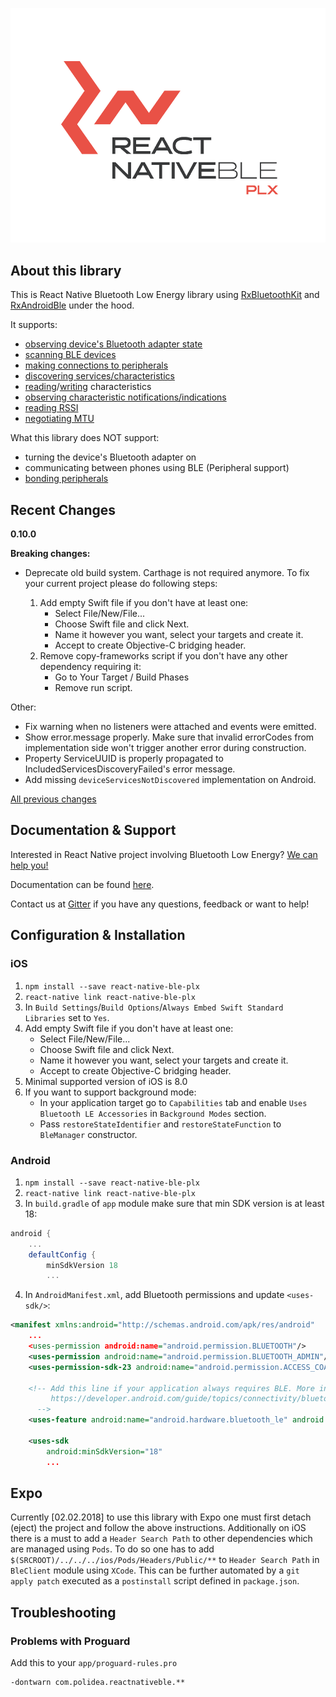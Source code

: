 <p align="center">
  <img alt="react-native-ble-plx" src="docs/logo.png" />
</p>

## About this library

This is React Native Bluetooth Low Energy library using [RxBluetoothKit](https://github.com/Polidea/RxBluetoothKit) and [RxAndroidBle](https://github.com/Polidea/RxAndroidBle) under the hood.

It supports:

* [observing device's Bluetooth adapter state](https://github.com/Polidea/react-native-ble-plx/wiki/Bluetooth-Adapter-State)
* [scanning BLE devices](https://github.com/Polidea/react-native-ble-plx/wiki/Bluetooth-Scanning)
* [making connections to peripherals](https://github.com/Polidea/react-native-ble-plx/wiki/Device-Connecting)
* [discovering services/characteristics](https://github.com/Polidea/react-native-ble-plx/wiki/Device-Service-Discovery)
* [reading](https://github.com/Polidea/react-native-ble-plx/wiki/Characteristic-Reading)/[writing](https://github.com/Polidea/react-native-ble-plx/wiki/Characteristic-Writing) characteristics
* [observing characteristic notifications/indications](https://github.com/Polidea/react-native-ble-plx/wiki/Characteristic-Notifying)
* [reading RSSI](https://github.com/Polidea/react-native-ble-plx/wiki/RSSI-Reading)
* [negotiating MTU](https://github.com/Polidea/react-native-ble-plx/wiki/MTU-Negotiation)

What this library does NOT support:

* turning the device's Bluetooth adapter on
* communicating between phones using BLE (Peripheral support)
* [bonding peripherals](https://github.com/Polidea/react-native-ble-plx/wiki/Device-Bonding)

## Recent Changes

**0.10.0**

**Breaking changes:**

* Deprecate old build system. Carthage is not required anymore. To fix your current project please do following steps:

  1. Add empty Swift file if you don't have at least one:
     * Select File/New/File...
     * Choose Swift file and click Next.
     * Name it however you want, select your targets and create it.
     * Accept to create Objective-C bridging header.
  2. Remove copy-frameworks script if you don't have any other dependency requiring it:
     * Go to Your Target / Build Phases
     * Remove run script.

Other:

* Fix warning when no listeners were attached and events were emitted.
* Show error.message properly. Make sure that invalid errorCodes from implementation side won't trigger another error during construction.
* Property ServiceUUID is properly propagated to IncludedServicesDiscoveryFailed's error message.
* Add missing `deviceServicesNotDiscovered` implementation on Android.

[All previous changes](CHANGELOG.md)

## Documentation & Support

Interested in React Native project involving Bluetooth Low Energy? [We can help you!](https://www.polidea.com/react-native)

Documentation can be found [here](https://polidea.github.io/react-native-ble-plx/).

Contact us at [Gitter](https://gitter.im/RxBLELibraries/react-native-ble) if you have any questions, feedback or want to help!

## Configuration & Installation

### iOS

1. `npm install --save react-native-ble-plx`
2. `react-native link react-native-ble-plx`
3. In `Build Settings`/`Build Options`/`Always Embed Swift Standard Libraries` set to `Yes`.
4. Add empty Swift file if you don't have at least one:
   * Select File/New/File...
   * Choose Swift file and click Next.
   * Name it however you want, select your targets and create it.
   * Accept to create Objective-C bridging header.
5. Minimal supported version of iOS is 8.0
6. If you want to support background mode:
   * In your application target go to `Capabilities` tab and enable `Uses Bluetooth LE Accessories` in
     `Background Modes` section.
   * Pass `restoreStateIdentifier` and `restoreStateFunction` to `BleManager` constructor.

### Android

1. `npm install --save react-native-ble-plx`
2. `react-native link react-native-ble-plx`
3. In `build.gradle` of `app` module make sure that min SDK version is at least 18:

```groovy
android {
    ...
    defaultConfig {
        minSdkVersion 18
        ...
```

4. In `AndroidManifest.xml`, add Bluetooth permissions and update `<uses-sdk/>`:

```xml
<manifest xmlns:android="http://schemas.android.com/apk/res/android"
    ...
    <uses-permission android:name="android.permission.BLUETOOTH"/>
    <uses-permission android:name="android.permission.BLUETOOTH_ADMIN"/>
    <uses-permission-sdk-23 android:name="android.permission.ACCESS_COARSE_LOCATION"/>

    <!-- Add this line if your application always requires BLE. More info can be found on:
         https://developer.android.com/guide/topics/connectivity/bluetooth-le.html#permissions
      -->
    <uses-feature android:name="android.hardware.bluetooth_le" android:required="true"/>

    <uses-sdk
        android:minSdkVersion="18"
        ...
```

## Expo

Currently [02.02.2018] to use this library with Expo one must first detach (eject) the project and follow the above instructions. Additionally on iOS there is a must to add a `Header Search Path` to other dependencies which are managed using `Pods`. To do so one has to add `$(SRCROOT)/../../../ios/Pods/Headers/Public/**` to `Header Search Path` in `BleClient` module using `XCode`. This can be further automated by a `git apply patch` executed as a `postinstall` script defined in `package.json`.

## Troubleshooting

### Problems with Proguard

Add this to your `app/proguard-rules.pro`

```
-dontwarn com.polidea.reactnativeble.**
```
